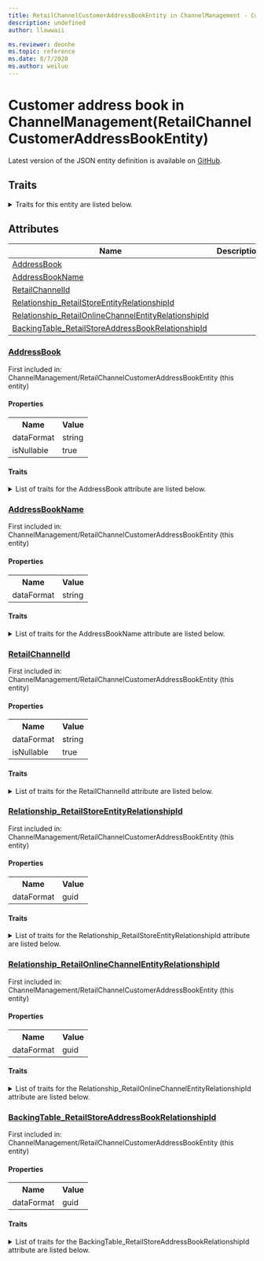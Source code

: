 ```yaml
---
title: RetailChannelCustomerAddressBookEntity in ChannelManagement - Common Data Model | Microsoft Docs
description: undefined
author: llawwaii

ms.reviewer: deonhe
ms.topic: reference
ms.date: 8/7/2020
ms.author: weiluo
---
```


# Customer address book in ChannelManagement(RetailChannelCustomerAddressBookEntity)

  
 Latest version of the JSON entity definition is available on <a href="https://github.com/Microsoft/CDM/tree/master/schemaDocuments/core/operationsCommon/Entities/Commerce/ChannelManagement/RetailChannelCustomerAddressBookEntity.cdm.json" target="_blank">GitHub</a>.  

## Traits

<details>
<summary>Traits for this entity are listed below.  
</summary>

**is.CDM.entityVersion**  
  <table><tr><th>Parameter</th><th>Value</th><th>Data type</th><th>Explanation</th></tr><tr><td>versionNumber</td><td>"1.0"</td><td>string</td><td>semantic version number of the entity</td></tr></table>

**is.application.releaseVersion**  
  <table><tr><th>Parameter</th><th>Value</th><th>Data type</th><th>Explanation</th></tr><tr><td>releaseVersion</td><td>"10.0.13.0"</td><td>string</td><td>semantic version number of the application introducing this entity</td></tr></table>

**is.localized.displayedAs**  
  Holds the list of language specific display text for an object.  <table><tr><th>Parameter</th><th>Value</th><th>Data type</th><th>Explanation</th></tr><tr><td>localizedDisplayText</td><td><table><tr><th>languageTag</th><th>displayText</th></tr><tr><td>en</td><td>Customer address book</td></tr></table></td><td>entity</td><td>a reference to the constant entity holding the list of localized text</td></tr></table>

</details>

## Attributes

|Name|Description|First Included in Instance|
|---|---|---|
|[AddressBook](#AddressBook)||<a href="RetailChannelCustomerAddressBookEntity.md" target="_blank">ChannelManagement/RetailChannelCustomerAddressBookEntity</a>|
|[AddressBookName](#AddressBookName)||<a href="RetailChannelCustomerAddressBookEntity.md" target="_blank">ChannelManagement/RetailChannelCustomerAddressBookEntity</a>|
|[RetailChannelId](#RetailChannelId)||<a href="RetailChannelCustomerAddressBookEntity.md" target="_blank">ChannelManagement/RetailChannelCustomerAddressBookEntity</a>|
|[Relationship_RetailStoreEntityRelationshipId](#Relationship_RetailStoreEntityRelationshipId)||<a href="RetailChannelCustomerAddressBookEntity.md" target="_blank">ChannelManagement/RetailChannelCustomerAddressBookEntity</a>|
|[Relationship_RetailOnlineChannelEntityRelationshipId](#Relationship_RetailOnlineChannelEntityRelationshipId)||<a href="RetailChannelCustomerAddressBookEntity.md" target="_blank">ChannelManagement/RetailChannelCustomerAddressBookEntity</a>|
|[BackingTable_RetailStoreAddressBookRelationshipId](#BackingTable_RetailStoreAddressBookRelationshipId)||<a href="RetailChannelCustomerAddressBookEntity.md" target="_blank">ChannelManagement/RetailChannelCustomerAddressBookEntity</a>|

### <a href=#AddressBook name="AddressBook">AddressBook</a>

First included in: ChannelManagement/RetailChannelCustomerAddressBookEntity (this entity)  

#### Properties

<table><tr><th>Name</th><th>Value</th></tr><tr><td>dataFormat</td><td>string</td></tr><tr><td>isNullable</td><td>true</td></tr></table>

#### Traits

<details>
<summary>List of traits for the AddressBook attribute are listed below.</summary>

**is.dataFormat.character**  
**is.dataFormat.big**  
**is.dataFormat.array**  
**is.nullable**  
The attribute value may be set to NULL.  

**is.dataFormat.character**  
**is.dataFormat.array**  
</details>

### <a href=#AddressBookName name="AddressBookName">AddressBookName</a>

First included in: ChannelManagement/RetailChannelCustomerAddressBookEntity (this entity)  

#### Properties

<table><tr><th>Name</th><th>Value</th></tr><tr><td>dataFormat</td><td>string</td></tr></table>

#### Traits

<details>
<summary>List of traits for the AddressBookName attribute are listed below.</summary>

**is.dataFormat.character**  
**is.dataFormat.big**  
**is.dataFormat.array**  
**is.dataFormat.character**  
**is.dataFormat.array**  
</details>

### <a href=#RetailChannelId name="RetailChannelId">RetailChannelId</a>

First included in: ChannelManagement/RetailChannelCustomerAddressBookEntity (this entity)  

#### Properties

<table><tr><th>Name</th><th>Value</th></tr><tr><td>dataFormat</td><td>string</td></tr><tr><td>isNullable</td><td>true</td></tr></table>

#### Traits

<details>
<summary>List of traits for the RetailChannelId attribute are listed below.</summary>

**is.dataFormat.character**  
**is.dataFormat.big**  
**is.dataFormat.array**  
**is.nullable**  
The attribute value may be set to NULL.  

**is.dataFormat.character**  
**is.dataFormat.array**  
</details>

### <a href=#Relationship_RetailStoreEntityRelationshipId name="Relationship_RetailStoreEntityRelationshipId">Relationship_RetailStoreEntityRelationshipId</a>

First included in: ChannelManagement/RetailChannelCustomerAddressBookEntity (this entity)  

#### Properties

<table><tr><th>Name</th><th>Value</th></tr><tr><td>dataFormat</td><td>guid</td></tr></table>

#### Traits

<details>
<summary>List of traits for the Relationship_RetailStoreEntityRelationshipId attribute are listed below.</summary>

**is.dataFormat.character**  
**is.dataFormat.big**  
**is.dataFormat.array**  
**is.dataFormat.guid**  
**means.identity.entityId**  
**is.linkedEntity.identifier**  
Marks the attribute(s) that hold foreign key references to a linked (used as an attribute) entity. This attribute is added to the resolved entity to enumerate the referenced entities.  <table><tr><th>Parameter</th><th>Value</th><th>Data type</th><th>Explanation</th></tr><tr><td>entityReferences</td><td>empty table</td><td>entity</td><td>a reference to the constant entity holding the list of entity references</td></tr></table>

**is.dataFormat.guid**  
**is.dataFormat.character**  
**is.dataFormat.array**  
</details>

### <a href=#Relationship_RetailOnlineChannelEntityRelationshipId name="Relationship_RetailOnlineChannelEntityRelationshipId">Relationship_RetailOnlineChannelEntityRelationshipId</a>

First included in: ChannelManagement/RetailChannelCustomerAddressBookEntity (this entity)  

#### Properties

<table><tr><th>Name</th><th>Value</th></tr><tr><td>dataFormat</td><td>guid</td></tr></table>

#### Traits

<details>
<summary>List of traits for the Relationship_RetailOnlineChannelEntityRelationshipId attribute are listed below.</summary>

**is.dataFormat.character**  
**is.dataFormat.big**  
**is.dataFormat.array**  
**is.dataFormat.guid**  
**means.identity.entityId**  
**is.linkedEntity.identifier**  
Marks the attribute(s) that hold foreign key references to a linked (used as an attribute) entity. This attribute is added to the resolved entity to enumerate the referenced entities.  <table><tr><th>Parameter</th><th>Value</th><th>Data type</th><th>Explanation</th></tr><tr><td>entityReferences</td><td>empty table</td><td>entity</td><td>a reference to the constant entity holding the list of entity references</td></tr></table>

**is.dataFormat.guid**  
**is.dataFormat.character**  
**is.dataFormat.array**  
</details>

### <a href=#BackingTable_RetailStoreAddressBookRelationshipId name="BackingTable_RetailStoreAddressBookRelationshipId">BackingTable_RetailStoreAddressBookRelationshipId</a>

First included in: ChannelManagement/RetailChannelCustomerAddressBookEntity (this entity)  

#### Properties

<table><tr><th>Name</th><th>Value</th></tr><tr><td>dataFormat</td><td>guid</td></tr></table>

#### Traits

<details>
<summary>List of traits for the BackingTable_RetailStoreAddressBookRelationshipId attribute are listed below.</summary>

**is.dataFormat.character**  
**is.dataFormat.big**  
**is.dataFormat.array**  
**is.dataFormat.guid**  
**means.identity.entityId**  
**is.linkedEntity.identifier**  
Marks the attribute(s) that hold foreign key references to a linked (used as an attribute) entity. This attribute is added to the resolved entity to enumerate the referenced entities.  <table><tr><th>Parameter</th><th>Value</th><th>Data type</th><th>Explanation</th></tr><tr><td>entityReferences</td><td><table><tr><th>entityReference</th><th>attributeReference</th></tr><tr><td><a href="../../../Tables/Commerce/ChannelManagement/BrickAndMortarStore/Main/RetailStoreAddressBook.md" target="_blank">/core/operationsCommon/Tables/Commerce/ChannelManagement/BrickAndMortarStore/Main/RetailStoreAddressBook.cdm.json/RetailStoreAddressBook</a></td><td><a href="../../../Tables/Commerce/ChannelManagement/BrickAndMortarStore/Main/RetailStoreAddressBook.md#RecId" target="_blank">RecId</a></td></tr></table></td><td>entity</td><td>a reference to the constant entity holding the list of entity references</td></tr></table>

**is.dataFormat.guid**  
**is.dataFormat.character**  
**is.dataFormat.array**  
</details>
